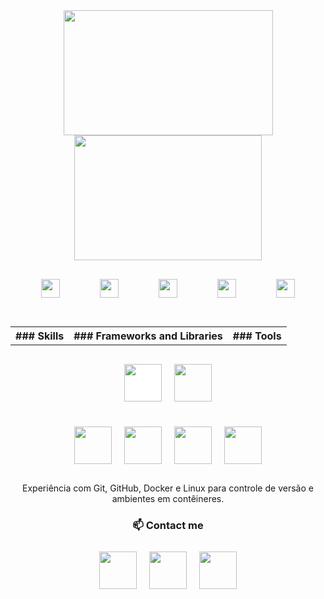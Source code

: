 <div align="center">
<a href="https://github.com/gabriecgaldino">
        <img src="https://github-readme-stats.vercel.app/api?username=gabriecgaldino&show_icons=true&theme=radical" style="height: 200px; width: 335px;"/>
</a>
<a href="https://github.com/gabriecgaldino">
        <img src="https://github-readme-stats.vercel.app/api/top-langs/?username=gabriecgaldino&layout=compact&theme=radical" style="height: 200px; width: 300px;"/>
</a>
</br>
      <img src="https://cdn.jsdelivr.net/gh/devicons/devicon/icons/python/python-original.svg" width="30" height="30" style="margin: 30px;"/>
      <img src="https://cdn.jsdelivr.net/gh/devicons/devicon/icons/javascript/javascript-original.svg" width="30" height="30" style="margin: 30px;"/>
      <img src="https://cdn.jsdelivr.net/gh/devicons/devicon/icons/mysql/mysql-original.svg" width="30" height="30" style="margin: 30px;"/>
      <img src="https://cdn.jsdelivr.net/gh/devicons/devicon/icons/html5/html5-original.svg" width="30" height="30" style="margin: 30px;"/>
      <img src="https://cdn.jsdelivr.net/gh/devicons/devicon/icons/css3/css3-original.svg" width="30" height="30" style="margin: 30px;"/>

</br>
<table>
        <tr>
                <th>
                        ### Skills
                </th>
                <th>
                        ### Frameworks and Libraries
                </th>
                <th>
                        ### Tools  
                </th>
        </tr>
</table>

#### 
<div style="display: flex; flex-wrap: wrap; justify-content: center; margin-bottom: 20px;">
  <img src="https://cdn.jsdelivr.net/gh/devicons/devicon/icons/django/django-plain.svg" width="60" height="60" style="margin: 10px; background:white;"/>
  <img src="https://cdn.jsdelivr.net/gh/devicons/devicon/icons/bootstrap/bootstrap-plain.svg" width="60" height="60" style="margin: 10px;"/>
</div>

#### 
<div style="display: flex; flex-wrap: wrap; justify-content: center; margin-bottom: 20px;">
  <img src="https://cdn.jsdelivr.net/gh/devicons/devicon/icons/git/git-original.svg" width="60" height="60" style="margin: 10px;"/>
  <img src="https://cdn.jsdelivr.net/gh/devicons/devicon/icons/github/github-original.svg" width="60" height="60" style="margin: 10px;"/>
  <img src="https://cdn.jsdelivr.net/gh/devicons/devicon/icons/docker/docker-original.svg" width="60" height="60" style="margin: 10px;"/>
  <img src="https://cdn.jsdelivr.net/gh/devicons/devicon/icons/linux/linux-original.svg" width="60" height="60" style="margin: 10px;"/>
</div>

<p>Experiência com Git, GitHub, Docker e Linux para controle de versão e ambientes em contêineres.</p>

### 📫 Contact me

<div style="display: flex; justify-content: center; margin-bottom: 20px;">
  <a href="https://www.linkedin.com/in/seu-usuario" target="_blank">
      <img src="https://cdn.jsdelivr.net/gh/devicons/devicon/icons/linkedin/linkedin-original.svg" width="60" height="60" style="margin: 10px;"/>
  </a>
  
  <a href="mailto:seu-email@exemplo.com">
      <img src="https://img.icons8.com/ios-glyphs/30/000000/email.png" width="60" height="60" style="margin: 10px;"/>
  </a>
  
  <a href="https://www.instagram.com/seu-usuario" target="_blank">
      <img src="https://cdn.jsdelivr.net/gh/devicons/devicon/icons/instagram/instagram-original.svg" width="60" height="60" style="margin: 10px;"/>
  </a>
</div>


</div>
